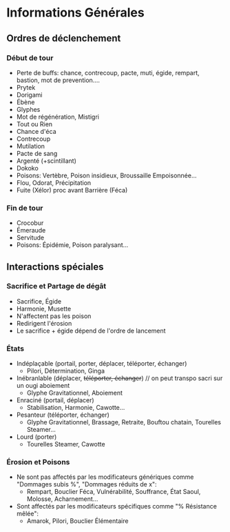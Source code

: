 # Informations Générales

## Ordres de déclenchement

### Début de tour

- Perte de buffs: chance, contrecoup, pacte, muti, égide, rempart, bastion, mot de prevention....
- Prytek
- Dorigami
- Ébène
- Glyphes
- Mot de régénération, Mistigri
- Tout ou Rien
- Chance d'éca
- Contrecoup
- Mutilation
- Pacte de sang
- Argenté (+scintillant)
- Dokoko
- Poisons: Vertèbre, Poison insidieux, Broussaille Empoisonnée...
- Flou, Odorat, Précipitation
- Fuite (Xélor) proc avant Barrière (Féca)

### Fin de tour

- Crocobur
- Émeraude
- Servitude
- Poisons: Épidémie, Poison paralysant...

## Interactions spéciales

### Sacrifice et Partage de dégât

- Sacrifice, Égide
- Harmonie, Musette
- N'affectent pas les poison
- Redirigent l'érosion
- Le sacrifice + égide dépend de l'ordre de lancement

### États

- Indéplaçable (portail, porter, déplacer, téléporter, échanger)
    - Pilori, Détermination, Ginga
- Inébranlable (déplacer, ~~téléporter, échanger~~) // on peut transpo sacri sur un ougi aboiement
    -  Glyphe Gravitationnel, Aboiement
- Enraciné (portail, déplacer)
    - Stabilisation, Harmonie, Cawotte...
- Pesanteur (téléporter, échanger)
    - Glyphe Gravitationnel, Brassage, Retraite, Bouftou chatain, Tourelles Steamer...
- Lourd (porter)
    - Tourelles Steamer, Cawotte 

### Érosion et Poisons

- Ne sont pas affectés par les modificateurs génériques comme "Dommages subis %", "Dommages réduits de x":
    - Rempart, Bouclier Féca, Vulnérabilité, Souffrance, État Saoul, Molosse, Acharnement...
- Sont affectés par les modificateurs spécifiques comme "% Résistance mêlée":
    - Amarok, Pilori, Bouclier Élémentaire
